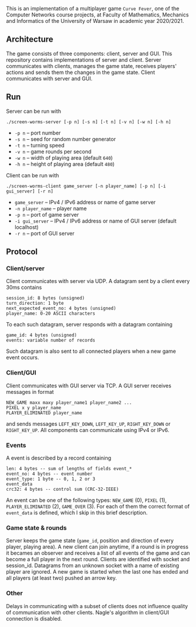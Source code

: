 This is an implementation of a multiplayer game `Curve Fever`,
one of the Computer Networks course projects, at Faculty
of Mathematics, Mechanics and Informatics of the University of
Warsaw in academic year 2020/2021.

## Architecture

The game consists of three components: client, server and GUI. 
This repository contains implementations of server and client.
Server communicates with clients, manages the game state, receives
players' actions and sends them the changes in the game state.
Client communicates with server and GUI. 

## Run

Server can be run with
```
./screen-worms-server [-p n] [-s n] [-t n] [-v n] [-w n] [-h n]
```
* `-p n` – port number
* `-s n` – seed for random number generator
* `-t n` – turning speed
* `-v n` – game rounds per second
* `-w n` – width of playing area (default `640`)
* `-h n` – height of playing area (default `480`)

Client can be run with
```
./screen-worms-client game_server [-n player_name] [-p n] [-i gui_server] [-r n]
```
* `game_server` – IPv4 / IPv6 address or name of game server
* `-n player_name` – player name
* `-p n` – port of game server
* `-i gui_server` – IPv4 / IPv6 address or name of GUI server (default localhost)
* `-r n` – port of GUI server

## Protocol

### Client/server

Client communicates with server via UDP. A datagram sent by a client every 30ms contains
```
session_id: 8 bytes (unsigned)
turn_direction: 1 byte
next_expected_event_no: 4 bytes (unsigned)
player_name: 0-20 ASCII characters
```
To each such datagram, server responds with a datagram containing
```
game_id: 4 bytes (unsigned)
events: variable number of records
```
Such datagram is also sent to all connected players when a new game event occurs.

### Client/GUI

Client communicates with GUI server via TCP.
A GUI server receives messages in format
```
NEW_GAME maxx maxy player_name1 player_name2 ...
PIXEL x y player_name
PLAYER_ELIMINATED player_name
```
and sends messages `LEFT_KEY_DOWN`, `LEFT_KEY_UP`, `RIGHT_KEY_DOWN` or `RIGHT_KEY_UP`.
All components can communicate using IPv4 or IPv6.

### Events

A event is described by a record containing
```
len: 4 bytes -- sum of lengths of fields event_*
event_no: 4 bytes -- event number
event_type: 1 byte -- 0, 1, 2 or 3
event_data
crc32: 4 bytes -- control sum (CRC-32-IEEE)
```
An event can be one of the following types: `NEW_GAME` (0), `PIXEL` (1), `PLAYER_ELIMINATED` (2), `GAME_OVER` (3).
For each of them the correct format of `event_data` is defined, which I skip in this brief description.

### Game state & rounds

Server keeps the game state (`game_id`, position and direction of every player, playing area).
A new client can join anytime, if a round is in progress it becames an observer and receives a list of
all events of the game and can become a full player in the next round. Clients are identified with
socket and session_id. Datagrams from an unknown socket with a name of existing player are ignored.
A new game is started when the last one has ended and all players (at least two) pushed an arrow key. 

### Other

Delays in communicating with a subset of clients does not influence quality of communication with other clients.
Nagle's algorithm in client/GUI connection is disabled.